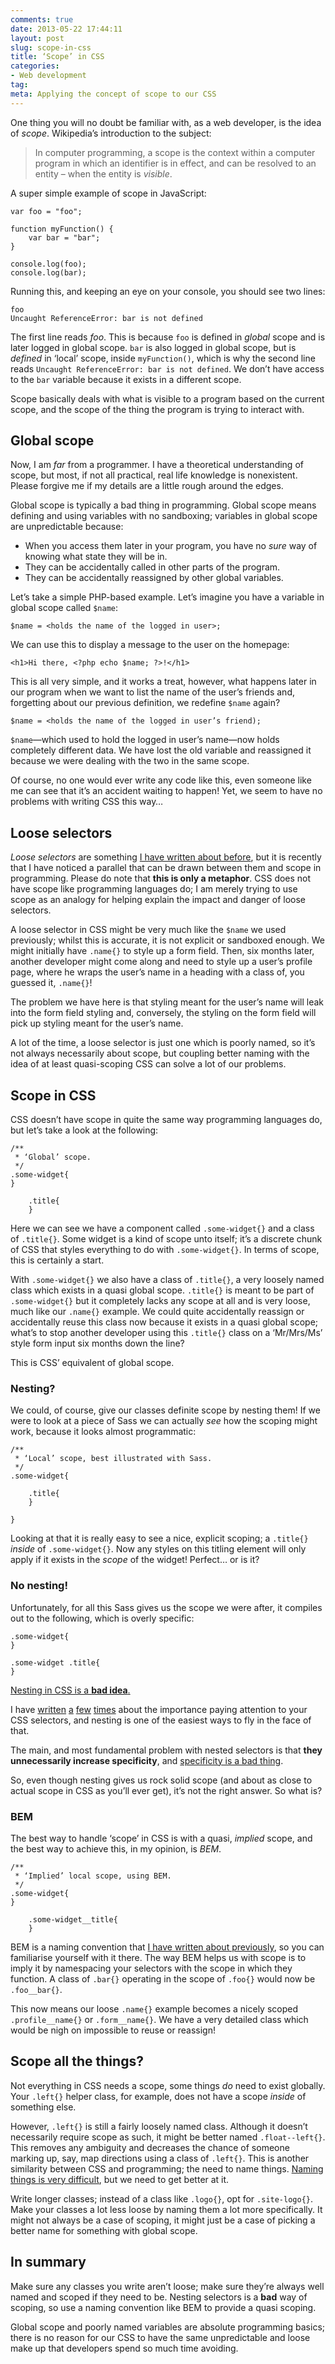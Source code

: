 ```yaml
---
comments: true
date: 2013-05-22 17:44:11
layout: post
slug: scope-in-css
title: ‘Scope’ in CSS
categories:
- Web development
tag:
meta: Applying the concept of scope to our CSS
---
```


One thing you will no doubt be familiar with, as a web developer, is the idea of
<i>scope</i>. Wikipedia’s introduction to the subject:

> In computer programming, a scope is the context within a computer program
> in which an identifier is in effect, and can be resolved to an entity – when
> the entity is <em>visible</em>.

A super simple example of scope in JavaScript:

    var foo = "foo";

    function myFunction() {
        var bar = "bar";
    }

    console.log(foo);
    console.log(bar);

Running this, and keeping an eye on your console, you should see two lines:

    foo
    Uncaught ReferenceError: bar is not defined

The first line reads <i>foo</i>. This is because `foo` is defined in
<i>global</i> scope and is later logged in global scope. `bar` is also logged in 
global scope, but is _defined_ in ‘local’ scope, inside `myFunction()`, which is
why the second line reads `Uncaught ReferenceError: bar is not defined`. We
don’t have access to the `bar` variable because it exists in a different scope.

Scope basically deals with what is visible to a program based on the current
scope, and the scope of the thing the program is trying to interact with.

## Global scope

Now, I am _far_ from a programmer. I have a theoretical understanding of scope,
but most, if not all practical, real life knowledge is nonexistent. Please
forgive me if my details are a little rough around the edges.

Global scope is typically a bad thing in programming. Global scope means
defining and using variables with no sandboxing; variables in global scope are
unpredictable because:

* When you access them later in your program, you have no _sure_ way of knowing
  what state they will be in.
* They can be accidentally called in other parts of the program.
* They can be accidentally reassigned by other global variables.

Let’s take a simple PHP-based example. Let’s imagine you have a variable in
global scope called `$name`:

    $name = <holds the name of the logged in user>;

We can use this to display a message to the user on the homepage:

    <h1>Hi there, <?php echo $name; ?>!</h1>

This is all very simple, and it works a treat, however, what happens later in
our program when we want to list the name of the user’s friends and, forgetting
about our previous definition, we redefine `$name` again?

    $name = <holds the name of the logged in user’s friend);

`$name`—which used to hold the logged in user’s name—now holds completely
different data. We have lost the old variable and reassigned it because we were
dealing with the two in the same scope.

Of course, no one would ever write any code like this, even someone like me can
see that it’s an accident waiting to happen! Yet, we seem to have no problems
with writing CSS this way…

## Loose selectors

<i>Loose selectors</i> are something [I have written about before](http://csswizardry.com/2012/11/code-smells-in-css/),
but it is recently that I have noticed a parallel that can be drawn between them
and scope in programming. Please do note that **this is only a metaphor**. CSS
does not have scope like programming languages do; I am merely trying to use
scope as an analogy for helping explain the impact and danger of loose selectors.

A loose selector in CSS might be very much like the `$name` we used previously;
whilst this is accurate, it is not explicit or sandboxed enough. We might
initially have `.name{}` to style up a form field. Then, six months later,
another developer might come along and need to style up a user’s profile page,
where he wraps the user’s name in a heading with a class of, you guessed it,
`.name{}`!

The problem we have here is that styling meant for the user’s name will leak
into the form field styling and, conversely, the styling on the form field will
pick up styling meant for the user’s name.

A lot of the time, a loose selector is just one which is poorly named, so it’s
not always necessarily about scope, but coupling better naming with the idea of
at least quasi-scoping CSS can solve a lot of our problems.

## Scope in CSS

CSS doesn’t have scope in quite the same way programming languages do, but let’s
take a look at the following:

    /**
     * ‘Global’ scope.
     */
    .some-widget{
    }

        .title{
        }

Here we can see we have a component called `.some-widget{}` and a class of
`.title{}`. Some widget is a kind of scope unto itself; it’s a discrete chunk
of CSS that styles everything to do with `.some-widget{}`. In terms of scope,
this is certainly a start.

With `.some-widget{}` we also have a class of `.title{}`, a very loosely named
class which exists in a quasi global scope. `.title{}` is meant to be part of
`.some-widget{}` but it completely lacks any scope at all and is very loose,
much like our `.name{}` example. We could quite accidentally reassign or
accidentally reuse this class now because it exists in a quasi global scope;
what’s to stop another developer using this `.title{}` class on a ‘Mr/Mrs/Ms’
style form input six months down the line?

This is CSS’ equivalent of global scope.

### Nesting?

We could, of course, give our classes definite scope by nesting them! If we were
to look at a piece of Sass we can actually _see_ how the scoping might work,
because it looks almost programmatic:

    /**
     * ‘Local’ scope, best illustrated with Sass.
     */
    .some-widget{

        .title{
        }

    }

Looking at that it is really easy to see a nice, explicit scoping; a `.title{}`
_inside_ of `.some-widget{}`. Now any styles on this titling element will only
apply if it exists in the _scope_ of the widget! Perfect… or is it?

### No nesting!

Unfortunately, for all this Sass gives us the scope we were after, it compiles
out to the following, which is overly specific:

    .some-widget{
    }

    .some-widget .title{
    }

[Nesting in CSS is a **bad idea**.](http://www.youtube.com/watch?v=R-BX4N8egEc&hd=1&t=27m02s)

I have [written](http://csswizardry.com/2012/05/keep-your-css-selectors-short/)
[a](http://csswizardry.com/2012/07/shoot-to-kill-css-selector-intent/)
[few](http://csswizardry.com/2012/07/quasi-qualified-css-selectors/)
[times](http://csswizardry.com/2011/09/writing-efficient-css-selectors/)
about the importance paying attention to your CSS selectors, and nesting is one
of the easiest ways to fly in the face of that.

The main, and most fundamental problem with nested selectors is that
**they unnecessarily increase specificity**, and
[specificity is a bad thing](http://csswizardry.com/2011/09/when-using-ids-can-be-a-pain-in-the-class/).

So, even though nesting gives us rock solid scope (and about as close to actual
scope in CSS as you’ll ever get), it’s not the right answer. So what is?

### BEM

The best way to handle ‘scope’ in CSS is with a quasi, _implied_ scope, and the
best way to achieve this, in my opinion, is <i>BEM</i>.

    /**
     * ‘Implied’ local scope, using BEM.
     */
    .some-widget{
    }

        .some-widget__title{
        }

BEM is a naming convention that
[I have written about previously](http://csswizardry.com/2013/01/mindbemding-getting-your-head-round-bem-syntax/),
so you can familiarise yourself with it there. The way BEM helps us with scope
is to imply it by namespacing your selectors with the scope in which they
function. A class of `.bar{}` operating in the scope of `.foo{}` would now be
`.foo__bar{}`.

This now means our loose `.name{}` example becomes a nicely scoped
`.profile__name{}` or `.form__name{}`. We have a very detailed class which would
be nigh on impossible to reuse or reassign!

## Scope all the things?

Not everything in CSS needs a scope, some things _do_ need to exist globally.
Your `.left{}` helper class, for example, does not have a scope _inside_ of
something else.

However, `.left{}` is still a fairly loosely named class. Although it doesn’t
necessarily require scope as such, it might be better named `.float--left{}`.
This removes any ambiguity and decreases the chance of someone marking up, say,
map directions using a class of `.left{}`. This is another similarity between
CSS and programming; the need to name things.
[Naming things is very difficult](http://martinfowler.com/bliki/TwoHardThings.html),
but we need to get better at it.

Write longer classes; instead of a class like `.logo{}`, opt for `.site-logo{}`.
Make your classes a lot less loose by naming them a lot more specifically.
It might not always be a case of scoping, it might just be a case of picking a
better name for something with global scope.

## In summary

Make sure any classes you write aren’t loose; make sure they’re always well
named and scoped if they need to be. Nesting selectors is a **bad** way of
scoping, so use a naming convention like BEM to provide a quasi scoping.

Global scope and poorly named variables are absolute programming basics; there
is no reason for our CSS to have the same unpredictable and loose make up that
developers spend so much time avoiding.
